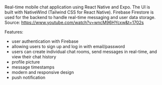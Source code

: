 Real-time mobile chat application using React Native and Expo. The UI is built with NativeWind (Tailwind CSS for React Native). Firebase Firestore is used for the backend to handle real-time messaging and user data storage. Source: https://www.youtube.com/watch?v=wncM96HYcxw&t=1702s

Features:
- user authentication with Firebase
- allowing users to sign up and log in with email/password
- users can create individual chat rooms, send messages in real-time, and view their chat history
- profile picture
- message timestamps
- modern and responsive design
- push notification
